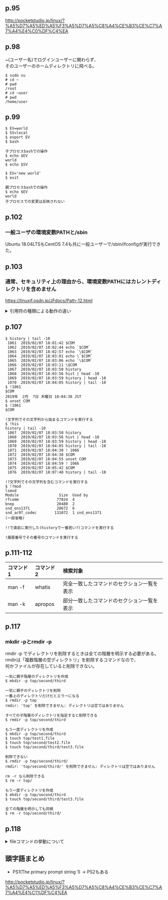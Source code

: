 ## p.95

http://pocketstudio.jp/linux/?%A5%D7%A5%ED%A5%F3%A5%D7%A5%C8%A4%CE%B3%CE%C7%A7%A4%E4%C0%DF%C4%EA

## p.98

~(ユーザー名)でログインユーザーに関わらず、  
そのユーザーのホームディレクトリに飛べる。

```shell
$ sudo su
# cd ~
# pwd
/root
# cd ~user
# pwd
/home/user
```

## p.99

```shell
$ EV=world
$ SV=local
$ export EV
$ bash

子プロセスbashでの操作
$ echo $EV
world
$ echo $SV

$ EV='new world'
$ exit

親プロセスbashでの操作
$ echo $EV
world
子プロセスでの変更は反映されない
```

## p.102

### 一般ユーザの環境変数PATHと/sbin

Ubuntu 18.04LTSもCentOS 7.4も共に一般ユーザーで/sbin/ifconfigが実行できた。

## p.103

### 通常、セキュリティ上の理由から、環境変数PATHにはカレントディレクトリを含めません

https://linuxjf.osdn.jp/JFdocs/Path-12.html

<details><summary>引用符の種類による動作の違い</summary><div>

```shell
$ DATE=2月7日
$ echo $DATE
2月7日

単一引用符(')ならそのまま表示される
$ echo '$DATE'
$DATE

二重引用符(")なら変数を展開して表示する
$ echo "$DATE"
2月7日

二重引用符を使って展開させたくない場合はエスケープする
$ echo "\$DATE"
$DATE
$ echo "変数\$DATEの内容は「$DATE」です。"
変数$DATEの内容は「2月7日」です。

バッククォート内にコマンドがあればそのコマンドの実行結果が展開され、
変数があれば変数に格納されているコマンドを実行した結果が展開

試しに上述の$DATE(中身は文字列)をバッククォートで実行させてみる
$ echo `$DATE`
2月7日: コマンドが見つかりません

何らかのコマンドを変数に格納する
$ COM=date
$ date
2019年  2月  7日 木曜日 18:01:27 JST
$ COM
COM: コマンドが見つかりません
$ $COM
2019年  2月  7日 木曜日 18:01:42 JST

バッククォートで展開
$ echo `$COM`
2019年 2月 7日 木曜日 18:02:44 JST
エスケープしたときの動作が？
$ \$COM
$COM: コマンドが見つかりません
echo `\$COM`
2019年 2月 7日 木曜日 18:03:06 JST
```

</div></details>

## p.107

```shell
$ history | tail -10
 1061  2019/02/07 18:01:42 $COM
 1062  2019/02/07 18:02:44 echo `$COM`
 1063  2019/02/07 18:02:57 echo `\$COM`
 1064  2019/02/07 18:03:01 echo \`$COM`
 1065  2019/02/07 18:03:06 echo `\$COM`
 1066  2019/02/07 18:03:11 \$COM
 1067  2019/02/07 18:03:50 history
 1068  2019/02/07 18:03:56 hist | head -10
 1069  2019/02/07 18:03:59 history | head -10
 1070  2019/02/07 18:04:05 history | tail -10
$ !1061
$COM
2019年  2月  7日 木曜日 18:04:38 JST
$ unset COM
$ !1061
$COM

!文字列でその文字列から始まるコマンドを実行する
$ !his
history | tail -10
 1067  2019/02/07 18:03:50 history
 1068  2019/02/07 18:03:56 hist | head -10
 1069  2019/02/07 18:03:59 history | head -10
 1070  2019/02/07 18:04:05 history | tail -10
 1071  2019/02/07 18:04:30 ! 1066
 1072  2019/02/07 18:04:38 $COM
 1073  2019/02/07 18:04:55 unset COM
 1074  2019/02/07 18:04:59 ! 1066
 1075  2019/02/07 18:05:42 $COM
 1076  2019/02/07 18:07:48 history | tail -10

!?文字列でその文字列を含むコマンドを実行する
$ !?mod
lsmod
Module                  Size  Used by
rfcomm                 77824  4
bnep                   20480  2
snd_ens1371            28672  6
snd_ac97_codec        131072  1 snd_ens1371
(一部省略)

!!で直前に実行した(historyで一番若い?)コマンドを実行する

!履歴番号でその番号のコマンドを実行する
```

## p.111-112

|コマンド1|コマンド2|検索対象|
|:--|:--|:--|
|man -f|whatis|完全一致したコマンドのセクション一覧を表示|
|man -k|apropos|部分一致したコマンドのセクション一覧を表示|

## p.117

### mkdir -pとrmdir -p

rmdir -p でディレクトリを削除するときは全ての階層を明示する必要がある。    
rmdirは「複数階層の空ディレクトリ」を削除するコマンドなので、  
何かファイルが存在していると削除できない。

```shell
一気に親子階層のディレクトリを作成
$ mkdir -p top/second/third

一気に親子のディレクトリを削除
一番上のディレクトリだけだとエラーになる
$ rmdir -p top
rmdir: 'top' を削除できません: ディレクトリは空ではありません

すべての子階層のディレクトリを指定すると削除できる
$ rmdir -p top/second/third

もう一度ディレクトリを作成
$ mkdir -p top/second/third
$ touch top/test1.file
$ touch top/second/test2.file
$ touch top/second/third/test3.file

削除できない
$ rmdir -p top/second/third/
rmdir: 'top/second/third/' を削除できません: ディレクトリは空ではありません

rm -r なら削除できる
$ rm -r top/

もう一度ディレクトリを作成
$ mkdir -p top/second/third
$ touch top/second/third/test3.file

全ての階層を明示しても同様
$ rm -r top/second/third/
```

## p.118

<details><summary>fileコマンドの挙動について</summary><div>

```shell
1999年01月01日10時30分30秒でファイル sample を作成
$ touch -t 199901011030.30 sample
$ file sample
sample: empty

Cコンパイラ(gcc)の存在確認
$ type gcc
gcc はハッシュされています (/usr/bin/gcc)

Cのソースを sample に挿入してみる
$ {
> echo "#include <stdio.h>"
> echo 
> echo "int main() {"
> echo "return 0;"
> echo "}"
> } > sample
中身の確認
$ cat sample
#include <stdio.h>

int main() {
return 0;
}
$ file sample
sample: C source, ASCII text
拡張子を変えてみる
$ mv sample sample.svg
それでもCだと判断する
$ file sample.svg 
sample.svg: C source, ASCII text
```

fileコマンドは拡張子ではなくファイルの内容で判断している。

http://www.atmarkit.co.jp/ait/articles/1605/10/news018.html

※Javaソースで同じことを試したら

```shell
$ type javac
javac はハッシュされています (/usr/bin/javac)
$ cat Sample
import java.util.*;  
import java.lang.*;↲
import java.io.*;↲

class Sample {
	public static void main(String[] args) {
		System.out.println("This is sample file.");
		return;
	}
}
$ file Sample
Sample: C++ source, ASCII text
```

※Python3ソースで(ry

```shell
$ type python3
python3 はハッシュされています (/usr/bin/python3)
$ cat sample
print('this is sample script')
$ file sample
sample: ASCII text
```

この場合は、shebangを追加すると正しく認識するようになる。

```shell
$ sed -i '1s/^/#!\/usr\/bin\/python3\n\n/' sample
$ cat sample
#!/usr/bin/python3

print('this is sample script')
$ file sample
sample: Python script, ASCII text executable
```

なお、既存ファイルの先頭行に文を挿入する方法は以下を参考にした

https://qiita.com/U_ikki/items/b86ce318cb7c086bb6c1

ついでにコンパイラやインタプリタの入っていないソースも言語の認識はできるっぽい。

```shell
Rubyは入っていないことを確認
$ type ruby
bash: type: ruby: 見つかりません
$ cat sample
#!/usr/bin/ruby

print('this is sample script')
$ file sample
sample: Ruby script, ASCII text executable
```

アホなことを試す

```shell
CとJavaを混ぜて書いたもの
$ cat sample.c
#include <stdio.h>

class Sample {
	public static void main(String[] args) {
		System.out.println("This is sample file.");
		return;
	}
}
$ file sample.c
sample.c: C++ source, ASCII text
```

Haskellは無理っぽい？

```shell
実行環境は存在しない
$ type ghc
bash: type: ghc: 見つかりません
$ cat sample.hs
module Main where
 
factorial n = if n == 0 then 1 else n * factorial (n - 1)

main = do putStrLn "What is 5! ?"
          x <- readLn
          if x == factorial 5
              then putStrLn "You're right!"
              else putStrLn "You're wrong!"
$ file sample.hs
sample.hs: ASCII text

実行環境をインストールしてもダメ
$ type ghc
ghc は /usr/bin/ghc です
$ file sample.hs 
sample.hs: ASCII text

Windows用のバイナリも判定可能
:~/Downloads$ file VSCodeUserSetup-x64-1.31.0.exe 
VSCodeUserSetup-x64-1.31.0.exe: PE32 executable (GUI) Intel 80386, for MS Windows
```

Haskellのソースの出処

https://wiki.haskell.org/10%E5%88%86%E3%81%A7%E5%AD%A6%E3%81%B6Haskell

fileコマンドの判定には実行環境の有無は関係無い。  
fileコマンドはあくまでファイルの中身の一部で判断を行っているため、  
誤った判断をすることもある。

*file には正確さよりも速度を重視したアルゴリズムが使われているため、 テキストファイルの内容を読み誤ることがある。*
https://linuxjm.osdn.jp/html/file/man1/file.1.html

</div></details>


## 頭字語まとめ

* PS1(The primary prompt string 1) → PS2もある

http://pocketstudio.jp/linux/?%A5%D7%A5%ED%A5%F3%A5%D7%A5%C8%A4%CE%B3%CE%C7%A7%A4%E4%C1%DF%C4%EA